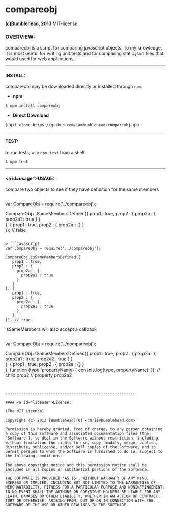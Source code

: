 compareobj
==========
**(c)[Bumblehead][0], 2013** [MIT-license](#license)  

### OVERVIEW:

compareobj is a script for comparing javascript objects. To my
knowledge, it is most useful for writing unit tests and for comparing static json files that would used for web applications.

[0]: http://www.bumblehead.com                            "bumblehead"



---------------------------------------------------------
#### <a id="install"></a>INSTALL:

compareobj may be downloaded directly or installed through `npm`.

 * **npm**   

 ```bash
 $ npm install compareobj
 ```

 * **Direct Download**
 
 ```bash  
 $ git clone https://github.com/iambumblehead/compareobj.git
 ```


---------------------------------------------------------
#### <a id="test"></a>TEST:

 to run tests, use `npm test` from a shell.

 ```bash
 $ npm test
 ```


---------------------------------------------------------

#### <a id=usage">USAGE:

compare two objects to see if they have definition for
the same members

 > ```javascript
   var CompareObj = require('../compareobj');
 
   CompareObj.isSameMembersDefined({
      prop1 : true,
      prop2 : {
        prop2a : {
          prop2a1 : true
        }
      }   
   }, {
      prop1 : true,
      prop2 : {
        prop2a : {}
      }   
   }); // false
   ```
   
 > ```javascript
   var CompareObj = require('../compareobj');
 
   CompareObj.isSameMembersDefined({
      prop1 : true,
      prop2 : {
        prop2a : {
          prop2a1 : true
        }
      }   
   }, {
      prop1 : true,
      prop2 : {
        prop2a : {
          prop2a1 : true
        }
      }   
   }); // true
   ```   

isSameMembers will also accept a callback

 > ```javascript
   var CompareObj = require('../compareobj');
 
   CompareObj.isSameMembersDefined({
      prop1 : true,
      prop2 : {
        prop2a : {
          prop2a1 : true,
          prop2a2 : true
        }
      }   
   }, {
      prop1 : true,
      prop2 : {
        prop2a : {}
      }   
   }, function (type, propertyName) {
     console.log(type, propertyName);
   });
   // child prop2
   // property prop2a2
   ```   


---------------------------------------------------------

#### <a id="license">License:

(The MIT License)

Copyright (c) 2013 [Bumblehead][0] <chris@bumblehead.com>

Permission is hereby granted, free of charge, to any person obtaining a copy of this software and associated documentation files (the 'Software'), to deal in the Software without restriction, including without limitation the rights to use, copy, modify, merge, publish, distribute, sublicense, and/or sell copies of the Software, and to permit persons to whom the Software is furnished to do so, subject to the following conditions:

The above copyright notice and this permission notice shall be included in all copies or substantial portions of the Software.

THE SOFTWARE IS PROVIDED 'AS IS', WITHOUT WARRANTY OF ANY KIND, EXPRESS OR IMPLIED, INCLUDING BUT NOT LIMITED TO THE WARRANTIES OF MERCHANTABILITY, FITNESS FOR A PARTICULAR PURPOSE AND NONINFRINGEMENT. IN NO EVENT SHALL THE AUTHORS OR COPYRIGHT HOLDERS BE LIABLE FOR ANY CLAIM, DAMAGES OR OTHER LIABILITY, WHETHER IN AN ACTION OF CONTRACT, TORT OR OTHERWISE, ARISING FROM, OUT OF OR IN CONNECTION WITH THE SOFTWARE OR THE USE OR OTHER DEALINGS IN THE SOFTWARE.
